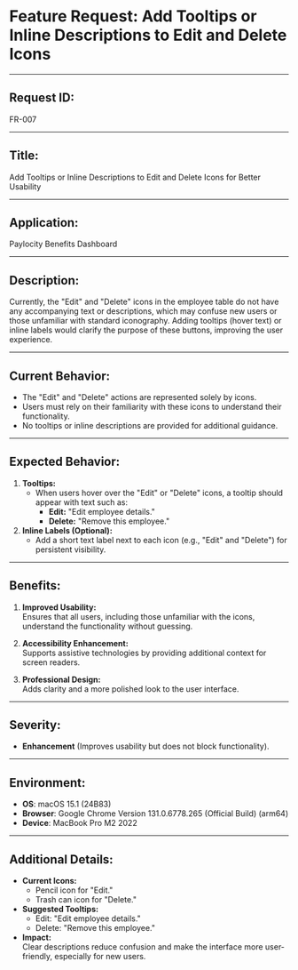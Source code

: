 # Feature Request: Add Tooltips or Inline Descriptions to Edit and Delete Icons

---

## Request ID:
FR-007

---

## Title:
Add Tooltips or Inline Descriptions to Edit and Delete Icons for Better Usability

---

## Application:
Paylocity Benefits Dashboard

---

## Description:
Currently, the "Edit" and "Delete" icons in the employee table do not have any accompanying text or descriptions, which may confuse new users or those unfamiliar with standard iconography. Adding tooltips (hover text) or inline labels would clarify the purpose of these buttons, improving the user experience.

---

## Current Behavior:
- The "Edit" and "Delete" actions are represented solely by icons.
- Users must rely on their familiarity with these icons to understand their functionality.
- No tooltips or inline descriptions are provided for additional guidance.

---

## Expected Behavior:
1. **Tooltips:**  
   - When users hover over the "Edit" or "Delete" icons, a tooltip should appear with text such as:
     - **Edit:** "Edit employee details."
     - **Delete:** "Remove this employee."
2. **Inline Labels (Optional):**  
   - Add a short text label next to each icon (e.g., "Edit" and "Delete") for persistent visibility.

---

## Benefits:
1. **Improved Usability:**  
   Ensures that all users, including those unfamiliar with the icons, understand the functionality without guessing.

2. **Accessibility Enhancement:**  
   Supports assistive technologies by providing additional context for screen readers.

3. **Professional Design:**  
   Adds clarity and a more polished look to the user interface.

---

## Severity:
- **Enhancement** (Improves usability but does not block functionality).

---

## Environment:
- **OS**: macOS 15.1 (24B83)  
- **Browser**: Google Chrome Version 131.0.6778.265 (Official Build) (arm64)  
- **Device**: MacBook Pro M2 2022  

---

## Additional Details:
- **Current Icons:**  
   - Pencil icon for "Edit."
   - Trash can icon for "Delete."
- **Suggested Tooltips:**  
   - Edit: "Edit employee details."
   - Delete: "Remove this employee."
- **Impact:**  
   Clear descriptions reduce confusion and make the interface more user-friendly, especially for new users.
